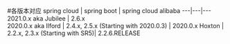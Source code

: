 
#各版本对应
spring cloud | spring boot | spring cloud alibaba
---|---|---
2021.0.x aka Jubilee | 2.6.x    
2020.0.x aka Ilford | 2.4.x, 2.5.x (Starting with 2020.0.3) | 2020.0.x
Hoxton | 2.2.x, 2.3.x (Starting with SR5)| 2.2.6.RELEASE


